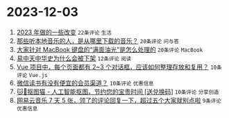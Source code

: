 # 2023-12-03

1. [2023 年做的一些改变](https://www.v2ex.com/t/997199) `22条评论` `生活`
1. [那些听本地音乐的人，是从哪里下载的音乐？](https://www.v2ex.com/t/997213) `20条评论` `问与答`
1. [大家针对 MacBook 键盘的“满面油光”是怎么处理的](https://www.v2ex.com/t/997206) `20条评论` `MacBook`
1. [易中天中华史为什么会被下架](https://www.v2ex.com/t/997216) `12条评论` `阅读`
1. [Vue 项目中，每个页面都有 2~3 个对话框，应该如何整理存放和复用？](https://www.v2ex.com/t/997210) `10条评论` `Vue.js`
1. [微信读书有没有便宜的会员渠道？](https://www.v2ex.com/t/997204) `10条评论` `优惠信息`
1. [🐱🎁抠图猫 - 人工智能抠图，节约您的宝贵时间 [送兑换码]](https://www.v2ex.com/t/997202) `10条评论` `分享创造`
1. [网易云音乐 7 天 5 张，领了的评论回复一下，超过五个大家就别点啦](https://www.v2ex.com/t/997197) `9条评论` `优惠信息`

